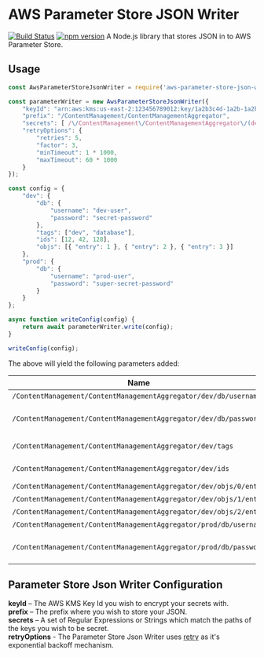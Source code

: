 # AWS Parameter Store JSON Writer

[![Build Status](https://travis-ci.org/MattLloyd101/aws-parameter-store-json-writer.svg?branch=master)](https://travis-ci.org/MattLloyd101/aws-parameter-store-json-writer) [![npm version](https://badge.fury.io/js/aws-parameter-store-json-writer.svg)](https://badge.fury.io/js/aws-parameter-store-json-writer)
A Node.js library that stores JSON in to AWS Parameter Store.

## Usage

```javascript
const AwsParameterStoreJsonWriter = require('aws-parameter-store-json-writer');

const parameterWriter = new AwsParameterStoreJsonWriter({
	"keyId": "arn:aws:kms:us-east-2:123456789012:key/1a2b3c4d-1a2b-1a2b-1a2b-1a2b3c4d5e",
	"prefix": "/ContentManagement/ContentManagementAggregator",
	"secrets": [ /\/ContentManagement\/ContentManagementAggregator\/(dev|prod)\/db\/password/ ],
	"retryOptions": {
		"retries": 5,
		"factor": 3,
		"minTimeout": 1 * 1000,
		"maxTimeout": 60 * 1000
	}
});

const config = {
	"dev": {
		"db": {
			"username": "dev-user",
			"password": "secret-password"
		},
		"tags": ["dev", "database"],
		"ids": [12, 42, 128],
		"objs": [{ "entry": 1 }, { "entry": 2 }, { "entry": 3 }]
	},
	"prod": {
		"db": {
			"username": "prod-user",
			"password": "super-secret-password"
		}
	}
};

async function writeConfig(config) {
	return await parameterWriter.write(config);
}

writeConfig(config);


```

The above will yield the following parameters added:

| Name | Type | Key ID | Value |
| ---- | ---- | ------ | ----- |
| `/ContentManagement/ContentManagementAggregator/dev/db/username` | String | - | dev-user |
| `/ContentManagement/ContentManagementAggregator/dev/db/password` | SecureString | arn:aws:kms:us-east-2:123456789012:key/1a2b3c4d-1a2b-1a2b-1a2b-1a2b3c4d5e | secret-password |
| `/ContentManagement/ContentManagementAggregator/dev/tags` | StringList | - | "dev", "database" |
| `/ContentManagement/ContentManagementAggregator/dev/ids` | StringList | - | "12", "42", "128" |
| `/ContentManagement/ContentManagementAggregator/dev/objs/0/entry` | String | - | "1" |
| `/ContentManagement/ContentManagementAggregator/dev/objs/1/entry` | String | - | "2" |
| `/ContentManagement/ContentManagementAggregator/dev/objs/2/entry` | String | - | "3" |
| `/ContentManagement/ContentManagementAggregator/prod/db/username` | String | - | prod-user |
| `/ContentManagement/ContentManagementAggregator/prod/db/password` | SecureString | arn:aws:kms:us-east-2:123456789012:key/1a2b3c4d-1a2b-1a2b-1a2b-1a2b3c4d5e | super-secret-password |

## Parameter Store Json Writer Configuration

**keyId** – The AWS KMS Key Id you wish to encrypt your secrets with.  
**prefix** – The prefix where you wish to store your JSON.  
**secrets** – A set of Regular Expressions or Strings which match the paths of the keys you wish to be secret.  
**retryOptions** - The Parameter Store Json Writer uses [retry](https://github.com/tim-kos/node-retry) as it's exponential backoff mechanism.